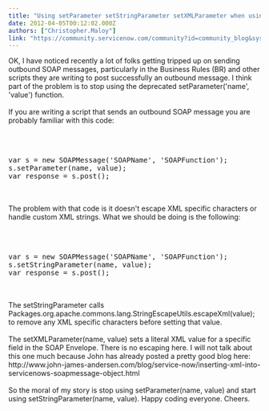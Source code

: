 ```yaml
---
title: "Using setParameter setStringParameter setXMLParameter when using a SOAPMessage to consume a web service in SNC"
date: 2012-04-05T00:12:02.000Z
authors: ["Christopher.Maloy"]
link: "https://community.servicenow.com/community?id=community_blog&sys_id=fb7c26e1dbd0dbc01dcaf3231f96192e"
---
```

<p>OK, I have noticed recently a lot of folks getting tripped up on sending outbound SOAP messages, particularly in the Business Rules (BR) and other scripts they are writing to post successfully an outbound message. I think part of the problem is to stop using the deprecated setParameter('name', 'value') function.<br /><br />If you are writing a script that sends an outbound SOAP message you are probably familiar with this code:<br /><br /><pre __default_attr="plain" __jive_macro_name="code" class="jive_text_macro jive_macro_code"><br /><br />var s = new SOAPMessage('SOAPName', 'SOAPFunction');<br />s.setParameter(name, value);<br />var response = s.post();<br /></pre><br /><br />The problem with that code is it doesn't escape XML specific characters or handle custom XML strings. What we should be doing is the following:<br /><br /><pre __default_attr="plain" __jive_macro_name="code" class="jive_text_macro jive_macro_code"><br /><br />var s = new SOAPMessage('SOAPName', 'SOAPFunction');<br />s.setStringParameter(name, value);<br />var response = s.post();<br /></pre><br /><br />The setStringParameter calls Packages.org.apache.commons.lang.StringEscapeUtils.escapeXml(value); to remove any XML specific characters before setting that value. <br /><br />The setXMLParameter(name, value) sets a literal XML value for a specific field in the SOAP Envelope. There is no escaping here. I will not talk about this one much because John has already posted a pretty good blog here: http://www.john-james-andersen.com/blog/service-now/inserting-xml-into-servicenows-soapmessage-object.html<br /><br />So the moral of my story is stop using setParameter(name, value) and start using setStringParameter(name, value). Happy coding everyone. Cheers.</p>